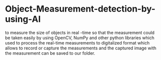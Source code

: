 # Object-Measurement-detection-by-using-AI
 to measure the size of objects in real -time  so that the measurement could be taken easily by using OpenCV, NumPy and  other python libraries which used to process the real-time measurements to digitalized format which allows to record or capture the measurements and the captured image with the measurement can be saved  to our folder.
